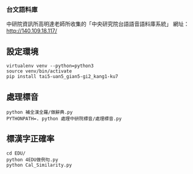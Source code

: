 ### 台文語料庫
中研院資訊所高明達老師所收集的「中央研究院台語語音語料庫系統」
網址：<http://140.109.18.117/>

## 設定環境
```
virtualenv venv --python=python3
source venv/bin/activate 
pip install tai5-uan5_gian5-gi2_kang1-ku7
```

## 處理標音
```
python 補全漢全羅/做辭典.py
PYTHONPATH=. python 處理中研院標音/處理標音.py 
```

## 標漢字正確率
```
cd EDU/
python 4EDU做例句.py
python Cal_Similarity.py
```
